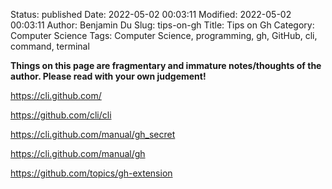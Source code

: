 Status: published
Date: 2022-05-02 00:03:11
Modified: 2022-05-02 00:03:11
Author: Benjamin Du
Slug: tips-on-gh
Title: Tips on Gh
Category: Computer Science
Tags: Computer Science, programming, gh, GitHub, cli, command, terminal

**Things on this page are fragmentary and immature notes/thoughts of the author. Please read with your own judgement!**

https://cli.github.com/

https://github.com/cli/cli

https://cli.github.com/manual/gh_secret

https://cli.github.com/manual/gh


https://github.com/topics/gh-extension
